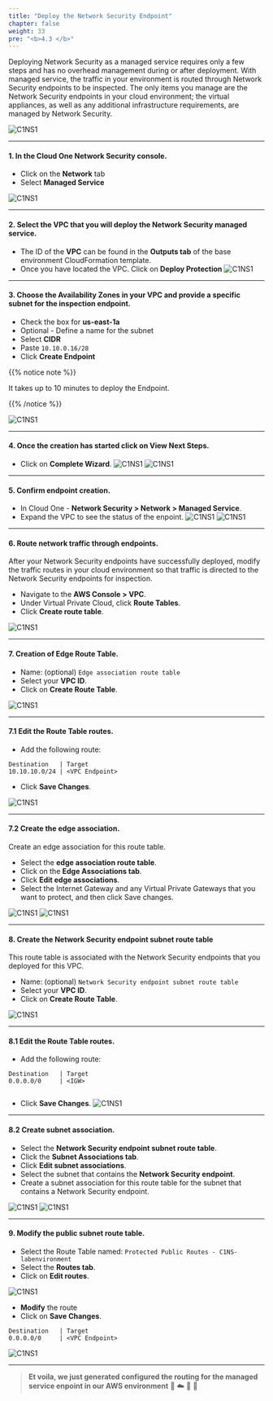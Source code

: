```yaml
---
title: "Deploy the Network Security Endpoint"
chapter: false
weight: 33
pre: "<b>4.3 </b>"
---
```

 

Deploying Network Security as a managed service requires only a few steps and has no overhead management during or after deployment. With managed service, the traffic in your environment is routed through Network Security endpoints to be inspected. The only items you manage are the Network Security endpoints in your cloud environment; the virtual appliances, as well as any additional infrastructure requirements, are managed by Network Security.

![C1NS1](/images/C1NS_Endpoint.png)

---

#### 1. In the Cloud One Network Security console.
- Click on the **Network** tab
- Select **Managed Service**

![C1NS1](/images/deploy_protec_1.png) 

---

#### 2. Select the VPC that you will deploy the Network Security managed service.

- The ID of the **VPC** can be found in the **Outputs tab** of the base environment CloudFormation template. 
- Once you have located the VPC. Click on **Deploy Protection**
![C1NS1](/images/deploy_protec_2.png) 

---

#### 3. Choose the Availability Zones in your VPC and provide a specific subnet for the inspection endpoint. 
- Check the box for **us-east-1a**
- Optional - Define a name for the subnet
- Select **CIDR**
- Paste ```10.10.0.16/28```
- Click **Create Endpoint** 

{{% notice note %}}
<p style='text-align: left;'>
It takes up to 10 minutes to deploy the Endpoint.
</p>
{{% /notice %}}

![C1NS1](/images/deploy_protec_3.png) 

---

#### 4. Once the creation has started click on View Next Steps.
- Click on **Complete Wizard**.
![C1NS1](/images/deploy_protec_4.png) 
![C1NS1](/images/deploy_protec_5.png)
---

#### 5. Confirm endpoint creation.
- In Cloud One - **Network Security > Network > Managed Service**.
- Expand the VPC to see the status of the enpoint.
![C1NS1](/images/deploy_protec_6.png)
![C1NS1](/images/deploy_protec_7.png)  

---

#### 6. Route network traffic through endpoints.
After your Network Security endpoints have successfully deployed, modify the traffic routes in your cloud environment so that traffic is directed to the Network Security endpoints for inspection.

- Navigate to the **AWS Console > VPC**.
- Under Virtual Private Cloud, click **Route Tables**.
- Click **Create route table**.

![C1NS1](/images/deploy_protec_8.png) 

---

#### 7. Creation of Edge Route Table.
- Name: (optional) ```Edge association route table```
- Select your **VPC ID**.
- Click on **Create Route Table**.

![C1NS1](/images/deploy_protec_9.png)

---

#### 7.1 Edit the Route Table routes.
- Add the following route:
```
Destination   | Target
10.10.10.0/24 | <VPC Endpoint>

```
- Click **Save Changes**.

![C1NS1](/images/deploy_protec_10.png)

---


#### 7.2  Create the edge association. 
Create an edge association for this route table. 
- Select the **edge association route table**. 
- Click on the **Edge Associations tab**. 
- Click **Edit edge associations**. 
- Select the Internet Gateway and any Virtual Private Gateways that you want to protect, and then click Save changes.

![C1NS1](/images/deploy_protec_12.png)
![C1NS1](/images/deploy_protec_13.png) 

---

#### 8. Create the Network Security endpoint subnet route table
This route table is associated with the Network Security endpoints that you deployed for this VPC.
- Name: (optional) ```Network Security endpoint subnet route table```
- Select your **VPC ID**.
- Click on **Create Route Table**.

![C1NS1](/images/deploy_protec_14.png) 
 

---

#### 8.1 Edit the Route Table routes.
- Add the following route:
```
Destination   | Target
0.0.0.0/0     | <IGW>


```
- Click **Save Changes**.
![C1NS1](/images/deploy_protec_15.png)

---

#### 8.2  Create subnet association.
- Select the **Network Security endpoint subnet route table**. 
- Click the **Subnet Associations tab**. 
- Click **Edit subnet associations**. 
- Select the subnet that contains the **Network Security endpoint**. 
- Create a subnet association for this route table for the subnet that contains a Network Security endpoint.

![C1NS1](/images/deploy_protec_16.png)
![C1NS1](/images/deploy_protec_17.png)

---
#### 9. Modify the public subnet route table.
- Select the Route Table named: ```Protected Public Routes - C1NS-labenvironment```
- Select the **Routes tab**.
- Click on **Edit routes**.

![C1NS1](/images/deploy_protec_18.png)

- **Modify** the route
- Click on **Save Changes**.
```
Destination   | Target
0.0.0.0/0     | <VPC Endpoint>

```
![C1NS1](/images/deploy_protec_19.png)


---
> **Et voila, we just generated configured the routing for the managed service enpoint in our AWS environment** 🤩 :cloud: 🤖 :rocket:
